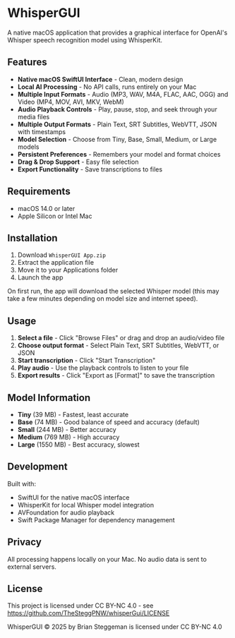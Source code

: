 # WhisperGUI

A native macOS application that provides a graphical interface for OpenAI's Whisper speech recognition model using WhisperKit.

## Features

- **Native macOS SwiftUI Interface** - Clean, modern design
- **Local AI Processing** - No API calls, runs entirely on your Mac
- **Multiple Input Formats** - Audio (MP3, WAV, M4A, FLAC, AAC, OGG) and Video (MP4, MOV, AVI, MKV, WebM)
- **Audio Playback Controls** - Play, pause, stop, and seek through your media files
- **Multiple Output Formats** - Plain Text, SRT Subtitles, WebVTT, JSON with timestamps
- **Model Selection** - Choose from Tiny, Base, Small, Medium, or Large models
- **Persistent Preferences** - Remembers your model and format choices
- **Drag & Drop Support** - Easy file selection
- **Export Functionality** - Save transcriptions to files

## Requirements

- macOS 14.0 or later
- Apple Silicon or Intel Mac

## Installation

1. Download `WhisperGUI App.zip`
2. Extract the application file
3. Move it to your Applications folder
4. Launch the app

On first run, the app will download the selected Whisper model (this may take a few minutes depending on model size and internet speed).

## Usage

1. **Select a file** - Click "Browse Files" or drag and drop an audio/video file
2. **Choose output format** - Select Plain Text, SRT Subtitles, WebVTT, or JSON
3. **Start transcription** - Click "Start Transcription"
4. **Play audio** - Use the playback controls to listen to your file
5. **Export results** - Click "Export as [Format]" to save the transcription

## Model Information

- **Tiny** (39 MB) - Fastest, least accurate
- **Base** (74 MB) - Good balance of speed and accuracy (default)
- **Small** (244 MB) - Better accuracy
- **Medium** (769 MB) - High accuracy
- **Large** (1550 MB) - Best accuracy, slowest

## Development

Built with:
- SwiftUI for the native macOS interface
- WhisperKit for local Whisper model integration
- AVFoundation for audio playback
- Swift Package Manager for dependency management

## Privacy

All processing happens locally on your Mac. No audio data is sent to external servers.

## License

This project is licensed under CC BY-NC 4.0 - see https://github.com/TheSteggPNW/whisperGui/LICENSE

WhisperGUI © 2025 by Brian Steggeman is licensed under CC BY-NC 4.0
